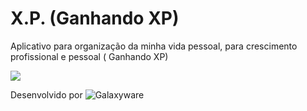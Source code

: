 # X.P. (Ganhando XP) 
Aplicativo para organização da minha vida pessoal, para crescimento profissional e pessoal ( Ganhando XP)

![](https://user-images.githubusercontent.com/40842310/55644184-7ece8a80-57ab-11e9-9418-bea45f81c663.gif)

Desenvolvido por ![Galaxyware](https://maiaram.github.io)
